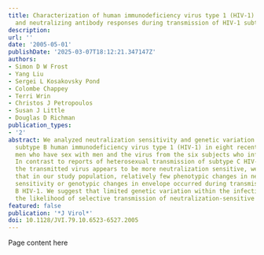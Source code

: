 ```yaml
---
title: Characterization of human immunodeficiency virus type 1 (HIV-1) envelope variation
  and neutralizing antibody responses during transmission of HIV-1 subtype B
description:
url: ''
date: '2005-05-01'
publishDate: '2025-03-07T18:12:21.347147Z'
authors:
- Simon D W Frost
- Yang Liu
- Sergei L Kosakovsky Pond
- Colombe Chappey
- Terri Wrin
- Christos J Petropoulos
- Susan J Little
- Douglas D Richman
publication_types:
- '2'
abstract: We analyzed neutralization sensitivity and genetic variation of transmitted
  subtype B human immunodeficiency virus type 1 (HIV-1) in eight recently infected
  men who have sex with men and the virus from the six subjects who infected them.
  In contrast to reports of heterosexual transmission of subtype C HIV-1, in which
  the transmitted virus appears to be more neutralization sensitive, we demonstrate
  that in our study population, relatively few phenotypic changes in neutralization
  sensitivity or genotypic changes in envelope occurred during transmission of subtype
  B HIV-1. We suggest that limited genetic variation within the infecting host reduces
  the likelihood of selective transmission of neutralization-sensitive HIV.
featured: false
publication: '*J Virol*'
doi: 10.1128/JVI.79.10.6523-6527.2005
---
```


Page content here
